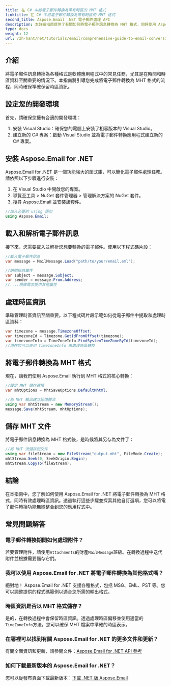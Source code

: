 ```yaml
---
title: 在 C# 中將電子郵件轉換為帶有時區的 MHT 格式
linktitle: 在 C# 中將電子郵件轉換為帶有時區的 MHT 格式
second_title: Aspose.Email .NET 電子郵件處理 API
description: 本詳細指南提供了有關如何將電子郵件訊息轉換為 MHT 格式，同時使用 Aspose.Email for .NET 程式庫準確處理時區資訊的清晰說明。
type: docs
weight: 12
url: /zh-hant/net/tutorials/email/comprehensive-guide-to-email-conversion-and-export/convert-emails-to-mht-format-with-timezone-in-csharp/
---
```

## 介紹

將電子郵件訊息轉換為各種格式是軟體應用程式中的常見任務，尤其是在時間和時區資料至關重要的情況下。本指南將引導您完成將電子郵件轉換為 MHT 格式的流程，同時確保準確保留時區資訊。

## 設定您的開發環境

首先，請確保您擁有合適的開發環境：

1. 安裝 Visual Studio：確保您的電腦上安裝了相容版本的 Visual Studio。
2. 建立新的 C# 專案：啟動 Visual Studio 並為電子郵件轉換應用程式建立新的 C# 專案。

## 安裝 Aspose.Email for .NET

Aspose.Email for .NET 是一個功能強大的函式庫，可以簡化電子郵件處理任務。請依照以下步驟進行安裝：

1. 在 Visual Studio 中開啟您的專案。
2. 導覽至工具 > NuGet 套件管理器 > 管理解決方案的 NuGet 套件。
3. 搜尋 Aspose.Email 並安裝該套件。
```csharp
//加入必要的 using 語句
using Aspose.Email;
```
## 載入和解析電子郵件訊息

接下來，您需要載入並解析您想要轉換的電子郵件。使用以下程式碼片段：

```csharp
//載入電子郵件訊息
var message = MailMessage.Load("path/to/your/email.eml");

//訪問訊息屬性
var subject = message.Subject;
var sender = message.From.Address;
//....根據需求提供其他屬性
```

## 處理時區資訊

準確管理時區資訊至關重要。以下程式碼片段示範如何從電子郵件中提取和處理時區資料：

```csharp
var timezone = message.TimezoneOffset;
var timezoneId = Timezone.GetIdFromOffset(timezone);
var timezoneInfo = TimeZoneInfo.FindSystemTimeZoneById(timezoneId);
//現在您可以使用 timezoneInfo 來處理時區轉換
```

## 將電子郵件轉換為 MHT 格式

現在，讓我們使用 Aspose.Email 執行到 MHT 格式的核心轉換：

```csharp
//設定 MHT 儲存選項
var mhtOptions = MhtSaveOptions.DefaultMhtml;

//為 MHT 輸出建立記憶體流
using var mhtStream = new MemoryStream();
message.Save(mhtStream, mhtOptions);
```

## 儲存 MHT 文件

將電子郵件訊息轉換為 MHT 格式後，是時候將其另存為文件了：

```csharp
//將 MHT 流儲存到文件
using var fileStream = new FileStream("output.mht", FileMode.Create);
mhtStream.Seek(0, SeekOrigin.Begin);
mhtStream.CopyTo(fileStream);
```

## 結論

在本指南中，您了解如何使用 Aspose.Email for .NET 將電子郵件轉換為 MHT 格式，同時有效處理時區資訊。透過執行這些步驟並探索其他自訂選項，您可以將電子郵件轉換功能無縫整合到您的應用程式中。

## 常見問題解答

### 電子郵件轉換期間如何處理附件？

若要管理附件，請使用`Attachments`的財產`MailMessage`班級。在轉換過程中迭代附件並根據需要儲存它們。

### 我可以使用 Aspose.Email for .NET 將電子郵件轉換為其他格式嗎？

絕對地！ Aspose.Email for .NET 支援各種格式，包括 MSG、EML、PST 等。您可以調整提供的程式碼範例以適合您所需的輸出格式。

### 時區資訊是否以 MHT 格式儲存？

是的，在轉換過程中會保留時區資訊。透過處理時區偏移並使用適當的`TimeZoneInfo`方法，您可以確保 MHT 檔案中準確的時區表示。

### 在哪裡可以找到有關 Aspose.Email for .NET 的更多文件和更新？

有關全面資訊和更新，請參閱文件：[Aspose.Email for .NET API 參考](https://reference.aspose.com/email/net/)

### 如何下載最新版本的 Aspose.Email for .NET？

您可以從發布頁面下載最新版本：[下載 .NET 版 Aspose.Email](https://releases.aspose.com/email/net/)